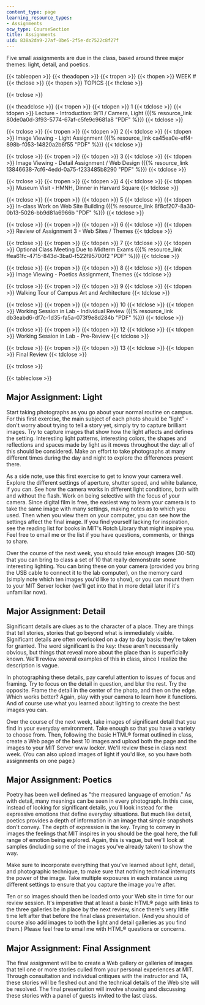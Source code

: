 ```yaml
---
content_type: page
learning_resource_types:
- Assignments
ocw_type: CourseSection
title: Assignments
uid: 838a2da9-27af-0be5-2f5e-dc7522c8f27f
---
```


Five small assignments are due in the class, based around three major themes: light, detail, and poetics.

{{< tableopen >}}
{{< theadopen >}}
{{< tropen >}}
{{< thopen >}}
WEEK #
{{< thclose >}}
{{< thopen >}}
TOPICS
{{< thclose >}}

{{< trclose >}}

{{< theadclose >}}
{{< tropen >}}
{{< tdopen >}}
1
{{< tdclose >}}
{{< tdopen >}}
Lecture - Introduction: 9/11 / Camera, Light ({{% resource_link 80de0a0d-3f93-5774-67af-c5fe9c9681a8 "PDF" %}})
{{< tdclose >}}

{{< trclose >}}
{{< tropen >}}
{{< tdopen >}}
2
{{< tdclose >}}
{{< tdopen >}}
Image Viewing - Light Assignment ({{% resource_link ca45ea0e-eff4-898b-f053-14820a2b6f55 "PDF" %}})
{{< tdclose >}}

{{< trclose >}}
{{< tropen >}}
{{< tdopen >}}
3
{{< tdclose >}}
{{< tdopen >}}
Image Viewing - Detail Assignment / Web Design ({{% resource_link 13846638-7cf6-4edd-0a75-f233485b8290 "PDF" %}})
{{< tdclose >}}

{{< trclose >}}
{{< tropen >}}
{{< tdopen >}}
4
{{< tdclose >}}
{{< tdopen >}}
Museum Visit - HMNH, Dinner in Harvard Square
{{< tdclose >}}

{{< trclose >}}
{{< tropen >}}
{{< tdopen >}}
5
{{< tdclose >}}
{{< tdopen >}}
In-class Work on Web Site Building ({{% resource_link 8f8cf207-8a30-0b13-5026-bb9d81a6966b "PDF" %}})
{{< tdclose >}}

{{< trclose >}}
{{< tropen >}}
{{< tdopen >}}
6
{{< tdclose >}}
{{< tdopen >}}
Review of Assignment 3 - Web Sites / Themes
{{< tdclose >}}

{{< trclose >}}
{{< tropen >}}
{{< tdopen >}}
7
{{< tdclose >}}
{{< tdopen >}}
Optional Class Meeting Due to Midterm Exams ({{% resource_link ffea61fc-4715-843d-3ba0-f522f95700f2 "PDF" %}})
{{< tdclose >}}

{{< trclose >}}
{{< tropen >}}
{{< tdopen >}}
8
{{< tdclose >}}
{{< tdopen >}}
Image Viewing - Poetics Assignment, Themes
{{< tdclose >}}

{{< trclose >}}
{{< tropen >}}
{{< tdopen >}}
9
{{< tdclose >}}
{{< tdopen >}}
Walking Tour of Campus Art and Architecture
{{< tdclose >}}

{{< trclose >}}
{{< tropen >}}
{{< tdopen >}}
10
{{< tdclose >}}
{{< tdopen >}}
Working Session in Lab - Individual Review ({{% resource_link db3eabd6-df7c-1d35-fa5a-073f9e8d284b "PDF" %}})
{{< tdclose >}}

{{< trclose >}}
{{< tropen >}}
{{< tdopen >}}
12
{{< tdclose >}}
{{< tdopen >}}
Working Session in Lab - Pre-Review
{{< tdclose >}}

{{< trclose >}}
{{< tropen >}}
{{< tdopen >}}
13
{{< tdclose >}}
{{< tdopen >}}
Final Review
{{< tdclose >}}

{{< trclose >}}

{{< tableclose >}}

Major Assignment: Light
-----------------------

Start taking photographs as you go about your normal routine on campus. For this first exercise, the main subject of each photo should be "light" - don't worry about trying to tell a story yet, simply try to capture brilliant images. Try to capture images that show how the light affects and defines the setting. Interesting light patterns, interesting colors, the shapes and reflections and spaces made by light as it moves throughout the day: all of this should be considered. Make an effort to take photographs at many different times during the day and night to explore the differences present there.

As a side note, use this first exercise to get to know your camera well. Explore the different settings of aperture, shutter speed, and white balance, if you can. See how the camera works in different light conditions, both with and without the flash. Work on being selective with the focus of your camera. Since digital film is free, the easiest way to learn your camera is to take the same image with many settings, making notes as to which you used. Then when you view them on your computer, you can see how the settings affect the final image. If you find yourself lacking for inspiration, see the reading list for books in MIT's Rotch Library that might inspire you. Feel free to email me or the list if you have questions, comments, or things to share.

Over the course of the next week, you should take enough images (30-50) that you can bring to class a set of 10 that really demonstrate some interesting lighting. You can bring these on your camera (provided you bring the USB cable to connect it to the lab computer), on the memory card (simply note which ten images you'd like to show), or you can mount them to your MIT Server locker (we'll get into that in more detail later if it's unfamiliar now).

Major Assignment: Detail
------------------------

Significant details are clues as to the character of a place. They are things that tell stories, stories that go beyond what is immediately visible. Significant details are often overlooked on a day to day basis: they're taken for granted. The word significant is the key: these aren't necessarily obvious, but things that reveal more about the place than is superficially known. We'll review several examples of this in class, since I realize the description is vague.

In photographing these details, pay careful attention to issues of focus and framing. Try to focus on the detail in question, and blur the rest. Try the opposite. Frame the detail in the center of the photo, and then on the edge. Which works better? Again, play with your camera to learn how it functions. And of course use what you learned about lighting to create the best images you can.

Over the course of the next week, take images of significant detail that you find in your everyday environment. Take enough so that you have a variety to choose from. Then, following the basic HTML® format outlined in class, create a Web page of the best 10 images and upload both the page and the images to your MIT Server www locker. We'll review these in class next week. (You can also upload images of light if you'd like, so you have both assignments on one page.)

Major Assignment: Poetics
-------------------------

Poetry has been well defined as "the measured language of emotion." As with detail, many meanings can be seen in every photograph. In this case, instead of looking for significant details, you'll look instead for the expressive emotions that define everyday situations. But much like detail, poetics provides a depth of information in an image that simple snapshots don't convey. The depth of expression is the key. Trying to convey in images the feelings that MIT inspires in you should be the goal here, the full range of emotion being explored. Again, this is vague, but we'll look at samples (including some of the images you've already taken) to show the way.

Make sure to incorporate everything that you've learned about light, detail, and photographic technique, to make sure that nothing technical interrupts the power of the image. Take multiple exposures in each instance using different settings to ensure that you capture the image you're after.

Ten or so images should then be loaded onto your Web site in time for our review session. It's imperative that at least a basic HTML® page with links to the three galleries be in place by the next review, since there's very little time left after that before the final class presentation. (And you should of course also add images to both the light and detail galleries as you find them.) Please feel free to email me with HTML® questions or concerns.

Major Assignment: Final Assignment
----------------------------------

The final assignment will be to create a Web gallery or galleries of images that tell one or more stories culled from your personal experiences at MIT. Through consultation and individual critiques with the instructor and TA, these stories will be fleshed out and the technical details of the Web site will be resolved. The final presentation will involve showing and discussing these stories with a panel of guests invited to the last class.